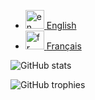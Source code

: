 + [<picture>
  <img alt="en" src="https://em-content.zobj.net/thumbs/240/whatsapp/352/flag-united-kingdom_1f1ec-1f1e7.png" style="height: 30px; width: 30px;">
</picture> English](/README.en.md)
+ [<picture>
  <img alt="fr" src="https://em-content.zobj.net/thumbs/240/whatsapp/352/flag-france_1f1eb-1f1f7.png" style="height: 30px; width: 30px;" >
</picture> Français](/README.fr.md)

![GitHub stats](https://github-readme-stats.vercel.app/api?username=Futuray-pgm&show_icons=true&theme=shades-of-purple)


![GitHub trophies](https://github-trophy.vercel.app/?username=Futuray-pgm&show_icons=true&theme=darkhub)

<!--
![Top Langs](https://github-readme-stats.vercel.app/api/top-langs/?username=Futuray-pgm&show_icons=true&theme=shades-of-purple)
--!>
